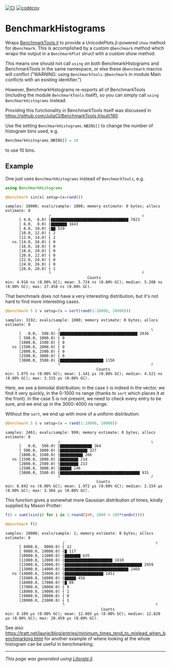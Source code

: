 [![CI](https://github.com/ericphanson/BenchmarkHistograms.jl/actions/workflows/CI.yml/badge.svg)](https://github.com/ericphanson/BenchmarkHistograms.jl/actions/workflows/CI.yml)
[![codecov](https://codecov.io/gh/ericphanson/BenchmarkHistograms.jl/branch/main/graph/badge.svg?token=v0aca89xRi)](https://codecov.io/gh/ericphanson/BenchmarkHistograms.jl)

# BenchmarkHistograms

Wraps [BenchmarkTools.jl](https://github.com/JuliaCI/BenchmarkTools.jl/) to provide a UnicodePlots.jl-powered `show` method for `@benchmark`. This is accomplished by a custom `@benchmark` method which wraps the output in a `BenchmarkPlot` struct with a custom show method.

This means one should not call `using` on both BenchmarkHistograms and BenchmarkTools in the same namespace, or else these `@benchmark` macros will conflict ("WARNING: using `BenchmarkTools.@benchmark` in module Main conflicts with an existing identifier.")

However, BenchmarkHistograms re-exports all of BenchmarkTools (including the module `BenchmarkTools` itself), so you can simply call `using BenchmarkHistograms` instead.

Providing this functionality in BenchmarkTools itself was discussed in <https://github.com/JuliaCI/BenchmarkTools.jl/pull/180>.

Use the setting `BenchmarkHistograms.NBINS[]` to change the number of histogram bins used, e.g.
```julia
BenchmarkHistograms.NBINS[] = 10
```
to use 10 bins.

## Example

One just uses `BenchmarkHistograms` instead of `BenchmarkTools`, e.g.

```julia
using BenchmarkHistograms

@benchmark sin(x) setup=(x=rand())
```

```
samples: 10000; evals/sample: 1000; memory estimate: 0 bytes; allocs estimate: 0
                   ┌                                        ┐ 
      [ 4.0,  6.0) ┤▇▇▇▇▇▇▇▇▇▇▇▇▇▇▇▇▇▇▇▇▇▇▇▇▇▇▇▇▇▇▇▇▇▇ 7823   
      [ 6.0,  8.0) ┤▇▇▇▇▇▇▇ 1643                              
      [ 8.0, 10.0) ┤▇▇ 529                                    
      [10.0, 12.0) ┤ 2                                        
      [12.0, 14.0) ┤ 2                                        
   ns [14.0, 16.0) ┤ 0                                        
      [16.0, 18.0) ┤ 0                                        
      [18.0, 20.0) ┤ 0                                        
      [20.0, 22.0) ┤ 0                                        
      [22.0, 24.0) ┤ 0                                        
      [24.0, 26.0) ┤ 0                                        
      [26.0, 28.0) ┤ 1                                        
                   └                                        ┘ 
                                    Counts
min: 4.916 ns (0.00% GC); mean: 5.724 ns (0.00% GC); median: 5.208 ns (0.00% GC); max: 27.458 ns (0.00% GC).
```

That benchmark does not have a very interesting distribution, but it's not hard to find more interesting cases.

```julia
@benchmark 5 ∈ v setup=(v = sort(rand(1:10000, 10000)))
```

```
samples: 3192; evals/sample: 1000; memory estimate: 0 bytes; allocs estimate: 0
                       ┌                                        ┐ 
      [   0.0,  500.0) ┤▇▇▇▇▇▇▇▇▇▇▇▇▇▇▇▇▇▇▇▇▇▇▇▇▇▇▇▇▇▇▇▇▇▇ 2036   
      [ 500.0, 1000.0) ┤ 0                                        
      [1000.0, 1500.0) ┤ 0                                        
   ns [1500.0, 2000.0) ┤ 0                                        
      [2000.0, 2500.0) ┤ 0                                        
      [2500.0, 3000.0) ┤ 0                                        
      [3000.0, 3500.0) ┤▇▇▇▇▇▇▇▇▇▇▇▇▇▇▇▇▇▇▇ 1156                  
                       └                                        ┘ 
                                        Counts
min: 1.875 ns (0.00% GC); mean: 1.141 μs (0.00% GC); median: 4.521 ns (0.00% GC); max: 3.315 μs (0.00% GC).
```

Here, we see a bimodal distribution; in the case `5` is indeed in the vector, we find it very quickly, in the 0-1000 ns range (thanks to `sort` which places it at the front). In the case 5 is not present, we need to check every entry to be sure, and we end up in the 3000-4000 ns range.

Without the `sort`, we end up with more of a uniform distribution:

```julia
@benchmark 5 ∈ v setup=(v = rand(1:10000, 10000))
```

```
samples: 2461; evals/sample: 999; memory estimate: 0 bytes; allocs estimate: 0
                       ┌                                        ┐ 
      [   0.0,  500.0) ┤▇▇▇▇▇▇▇▇▇▇▇▇▇▇ 364                        
      [ 500.0, 1000.0) ┤▇▇▇▇▇▇▇▇▇▇▇▇ 327                          
      [1000.0, 1500.0) ┤▇▇▇▇▇▇▇▇▇▇ 266                            
   ns [1500.0, 2000.0) ┤▇▇▇▇▇▇▇▇ 214                              
      [2000.0, 2500.0) ┤▇▇▇▇▇▇▇▇ 213                              
      [2500.0, 3000.0) ┤▇▇▇▇▇ 146                                 
      [3000.0, 3500.0) ┤▇▇▇▇▇▇▇▇▇▇▇▇▇▇▇▇▇▇▇▇▇▇▇▇▇▇▇▇▇▇▇▇▇▇▇ 931   
                       └                                        ┘ 
                                        Counts
min: 8.842 ns (0.00% GC); mean: 1.972 μs (0.00% GC); median: 2.154 μs (0.00% GC); max: 3.364 μs (0.00% GC).
```

This function gives a somewhat more Gaussian distribution of times, kindly supplied by Mason Protter:

```julia
f() = sum((sin(i) for i in 1:round(Int, 1000 + 100*randn())))

@benchmark f()
```

```
samples: 10000; evals/sample: 1; memory estimate: 0 bytes; allocs estimate: 0
                         ┌                                        ┐ 
      [ 8000.0,  9000.0) ┤ 12                                       
      [ 9000.0, 10000.0) ┤▇ 117                                     
      [10000.0, 11000.0) ┤▇▇▇▇▇▇▇ 635                               
      [11000.0, 12000.0) ┤▇▇▇▇▇▇▇▇▇▇▇▇▇▇▇▇▇▇▇▇▇ 1810                
      [12000.0, 13000.0) ┤▇▇▇▇▇▇▇▇▇▇▇▇▇▇▇▇▇▇▇▇▇▇▇▇▇▇▇▇▇▇▇▇▇▇ 2959   
      [13000.0, 14000.0) ┤▇▇▇▇▇▇▇▇▇▇▇▇▇▇▇▇▇▇▇▇▇▇▇▇▇▇▇▇ 2460         
   ns [14000.0, 15000.0) ┤▇▇▇▇▇▇▇▇▇▇▇▇▇▇▇▇▇ 1451                    
      [15000.0, 16000.0) ┤▇▇▇▇▇ 456                                 
      [16000.0, 17000.0) ┤▇ 89                                      
      [17000.0, 18000.0) ┤ 9                                        
      [18000.0, 19000.0) ┤ 1                                        
      [19000.0, 20000.0) ┤ 0                                        
      [20000.0, 21000.0) ┤ 1                                        
                         └                                        ┘ 
                                          Counts
min: 8.109 μs (0.00% GC); mean: 12.865 μs (0.00% GC); median: 12.820 μs (0.00% GC); max: 20.459 μs (0.00% GC).
```

See also <https://tratt.net/laurie/blog/entries/minimum_times_tend_to_mislead_when_benchmarking.html> for another example of where looking at the whole histogram can be useful in benchmarking.

---

*This page was generated using [Literate.jl](https://github.com/fredrikekre/Literate.jl).*
